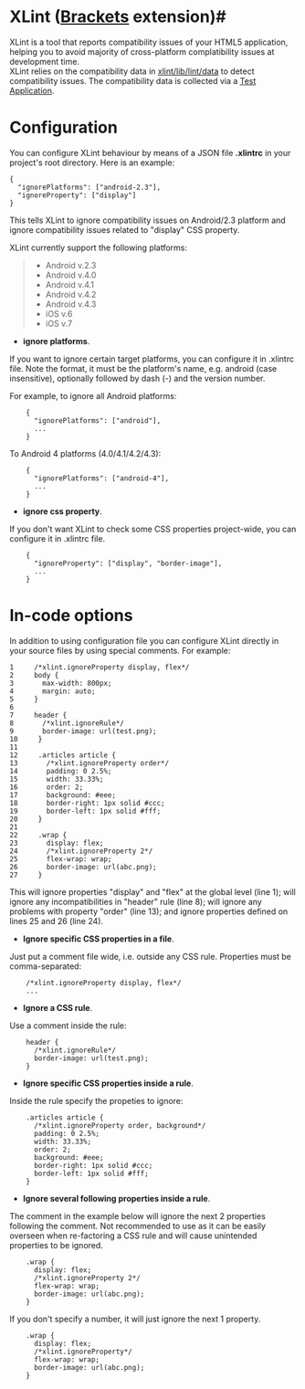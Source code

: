 # XLint ([Brackets](https://github.com/adobe/brackets) extension)#

XLint is a tool that reports compatibility issues of your HTML5
application, helping you to avoid majority of cross-platform complatibility
issues at development time.  
XLint relies on the compatibility data in [xlint/lib/lint/data](https://github.com/wuchengwei/brackets-xlint/tree/master/xlint/lib/lint/data) to detect compatibility issues. The compatibility data is collected via a [Test Application](https://github.com/wuchengwei/xlint-test-app).

Configuration
=============
You can configure XLint behaviour by means of a JSON file **.xlintrc** in your
project's root directory. Here is an example:

    {
      "ignorePlatforms": ["android-2.3"],
      "ignoreProperty": ["display"]
    }

This tells XLint to ignore compatibility issues on Android/2.3 platform and
ignore compatibility issues related to "display" CSS property.

XLint currently support the following platforms:
  > * Android v.2.3
  > * Android v.4.0
  > * Android v.4.1
  > * Android v.4.2
  > * Android v.4.3
  > * iOS v.6
  > * iOS v.7

* **ignore platforms**.

If you want to ignore certain target platforms, you can configure it in .xlintrc
file. Note the format, it must be the platform's name, e.g. android (case
insensitive), optionally followed by dash (-) and the version number.

For example, to ignore all Android platforms:

        {
          "ignorePlatforms": ["android"],
          ...
        }

To Android 4 platforms (4.0/4.1/4.2/4.3):

        {
          "ignorePlatforms": ["android-4"],
          ...
        }

* **ignore css property**.

If you don't want XLint to check some CSS properties project-wide, you can
configure it in .xlintrc file.

        {
          "ignoreProperty": ["display", "border-image"],
          ...
        }

In-code options
===============

In addition to using configuration file you can configure XLint directly in
your source files by using special comments. For example:

  	1     /*xlint.ignoreProperty display, flex*/  
  	2     body {  
  	3       max-width: 800px;
  	4       margin: auto;
  	5     }
  	6
  	7     header {
  	8       /*xlint.ignoreRule*/
  	9       border-image: url(test.png);
 	10     }
 	11
 	12     .articles article {
 	13       /*xlint.ignoreProperty order*/
 	14       padding: 0 2.5%;
 	15       width: 33.33%;
 	16       order: 2;
 	17       background: #eee;
 	18       border-right: 1px solid #ccc;
	19       border-left: 1px solid #fff;
 	20     }
 	21
 	22     .wrap {
 	23       display: flex;
 	24       /*xlint.ignoreProperty 2*/
 	25       flex-wrap: wrap;
 	26       border-image: url(abc.png);
 	27     }

This will ignore properties "display" and "flex" at the global level (line 1);
will ignore any incompatibilities in "header" rule (line 8); will ignore any
problems with property "order" (line 13); and ignore properties defined on
lines 25 and 26 (line 24).


* **Ignore specific CSS properties in a file**.

Just put a comment file wide, i.e. outside any CSS rule. Properties must be
comma-separated:

        /*xlint.ignoreProperty display, flex*/
        ...

* **Ignore a CSS rule**.

Use a comment inside the rule:

        header {
          /*xlint.ignoreRule*/
          border-image: url(test.png);
        }

* **Ignore specific CSS properties inside a rule**.

Inside the rule specify the propeties to ignore:

        .articles article {
          /*xlint.ignoreProperty order, background*/
          padding: 0 2.5%;
          width: 33.33%;
          order: 2;
          background: #eee;
          border-right: 1px solid #ccc;
          border-left: 1px solid #fff;
        }

* **Ignore several following properties inside a rule**.

The comment in the example below will ignore the next 2 properties following
the comment. Not recommended to use as it can be easily overseen when
re-factoring a CSS rule and will cause unintended properties to be ignored.

        .wrap {
          display: flex;
          /*xlint.ignoreProperty 2*/
          flex-wrap: wrap;
          border-image: url(abc.png);
        }

If you don't specify a number, it will just ignore the next 1 property.

        .wrap {
          display: flex;
          /*xlint.ignoreProperty*/
          flex-wrap: wrap;
          border-image: url(abc.png);
        }
